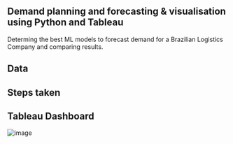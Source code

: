 ## Demand planning and forecasting & visualisation using Python and Tableau
Determing the best ML models to forecast demand for a Brazilian Logistics Company and comparing results.

## Data

## Steps taken

## Tableau Dashboard
![image](https://github.com/Soundaryamerak/Demand-planning-python-tableau-Logistics/assets/170541567/0528d81b-7ecd-4220-b34c-9e72ecaa41cf)

